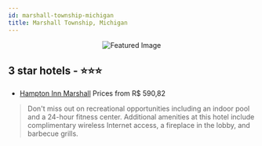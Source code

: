 ```yaml
---
id: marshall-township-michigan
title: Marshall Township, Michigan
---
```


<center><img src="https://i.travelapi.com/hotels/2000000/1090000/1088200/1088158/fc028e1e_z.jpg" alt="Featured Image" /></center>


##  3 star hotels - ⭐️⭐️⭐️

-    [Hampton Inn Marshall](https://us.hurb.com/hotels/marshall-township/hampton-inn-marshall-JNP-JP015932?cmp=18055) Prices from R$ 590,82
   > Don't miss out on recreational opportunities including an indoor pool and a 24-hour fitness center. Additional amenities at this hotel include complimentary wireless Internet access, a fireplace in the lobby, and barbecue grills.
